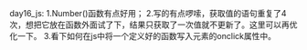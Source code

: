 ﻿day16_js:
1.Number()函数有点好用；
2.写的有点啰嗦，获取值的语句重复了4次，想把它放在函数外面试了下，结果只获取了一次值就不更新了。这里可以再优化一下。
3.看下如何在js中将一个定义好的函数写入元素的onclick属性中。
